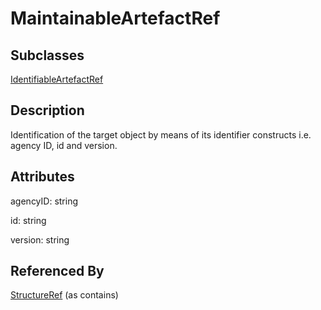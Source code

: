 
# MaintainableArtefactRef



## Subclasses

[IdentifiableArtefactRef](IdentifiableArtefactRef.md)



## Description

Identification of the target object by means of its identifier constructs i.e. agency ID, id and version.


## Attributes

agencyID: string

id: string

version: string





## Referenced By

[StructureRef](StructureRef.md) (as contains)


